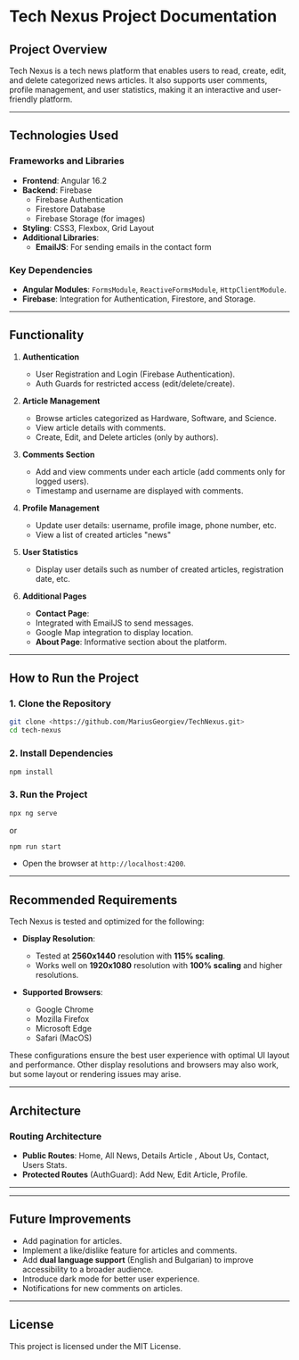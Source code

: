 # Tech Nexus Project Documentation

## Project Overview
Tech Nexus is a tech news platform that enables users to read, create, edit, and delete categorized news articles. It also supports user comments, profile management, and user statistics, making it an interactive and user-friendly platform.

---

## **Technologies Used**

### **Frameworks and Libraries**
- **Frontend**: Angular 16.2
- **Backend**: Firebase
  - Firebase Authentication
  - Firestore Database
  - Firebase Storage (for images)
- **Styling**: CSS3, Flexbox, Grid Layout
- **Additional Libraries**:
  - **EmailJS**: For sending emails in the contact form

### **Key Dependencies**
- **Angular Modules**: `FormsModule`, `ReactiveFormsModule`, `HttpClientModule`.
- **Firebase**: Integration for Authentication, Firestore, and Storage.

---

## **Functionality**

1. **Authentication**
   - User Registration and Login (Firebase Authentication).
   - Auth Guards for restricted access (edit/delete/create).

2. **Article Management**
   - Browse articles categorized as Hardware, Software, and Science.
   - View article details with comments.
   - Create, Edit, and Delete articles (only by authors).

3. **Comments Section**
   - Add and view comments under each article (add comments only for logged users).
   - Timestamp and username are displayed with comments.

4. **Profile Management**
   - Update user details: username, profile image, phone number, etc.
   - View a list of created articles "news"

5. **User Statistics**
   - Display user details such as number of created articles, registration date, etc.

6. **Additional Pages**
   - **Contact Page**: 
    - Integrated with EmailJS to send messages.
    - Google Map integration to display location.
   - **About Page**: Informative section about the platform.

---

## **How to Run the Project**

### 1. **Clone the Repository**
```bash
git clone <https://github.com/MariusGeorgiev/TechNexus.git>
cd tech-nexus
```

### 2. **Install Dependencies**
```bash
npm install
```

### 3. **Run the Project**
```bash
npx ng serve 
```

or

```bash
npm run start 
```
- Open the browser at `http://localhost:4200`.

---

## **Recommended Requirements**

Tech Nexus is tested and optimized for the following:

- **Display Resolution**: 
  - Tested at **2560x1440** resolution with **115% scaling**. 
  - Works well on **1920x1080** resolution with **100% scaling** and higher resolutions.
  
- **Supported Browsers**: 
  - Google Chrome
  - Mozilla Firefox
  - Microsoft Edge
  - Safari (MacOS)

These configurations ensure the best user experience with optimal UI layout and performance. Other display resolutions and browsers may also work, but some layout or rendering issues may arise.

---

## **Architecture**

### **Routing Architecture**
- **Public Routes**: Home, All News, Details Article , About Us, Contact, Users Stats.
- **Protected Routes** (AuthGuard): Add New, Edit Article, Profile.

---

<!-- ## **Screenshots**
_need to add later_ -->

---

## **Future Improvements**
- Add pagination for articles.
- Implement a like/dislike feature for articles and comments.
- Add **dual language support** (English and Bulgarian) to improve accessibility to a broader audience.
- Introduce dark mode for better user experience.
- Notifications for new comments on articles.

---

## **License**
This project is licensed under the MIT License.